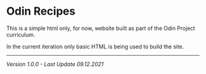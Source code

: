 # Odin Recipes

This is a simple html only, for now, website built as part of the Odin Project curriculum. 

In the current iteration only basic HTML is being used to build the site. 

---
*Version 1.0.0 - Last Update 09.12.2021*
